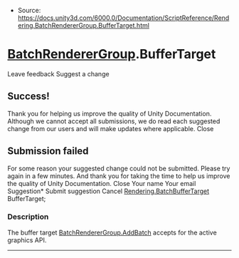 * Source: https://docs.unity3d.com/6000.0/Documentation/ScriptReference/Rendering.BatchRendererGroup.BufferTarget.html

#  [BatchRendererGroup](https://docs.unity3d.com/6000.0/Documentation/ScriptReference/Rendering.BatchRendererGroup.html).BufferTarget
Leave feedback
Suggest a change
## Success!
Thank you for helping us improve the quality of Unity Documentation. Although we cannot accept all submissions, we do read each suggested change from our users and will make updates where applicable.
Close
## Submission failed
For some reason your suggested change could not be submitted. Please <a>try again</a> in a few minutes. And thank you for taking the time to help us improve the quality of Unity Documentation.
Close
Your name Your email Suggestion* Submit suggestion
Cancel
[Rendering.BatchBufferTarget](https://docs.unity3d.com/6000.0/Documentation/ScriptReference/Rendering.BatchBufferTarget.html) BufferTarget; 
### Description
The buffer target [BatchRendererGroup.AddBatch](https://docs.unity3d.com/6000.0/Documentation/ScriptReference/Rendering.BatchRendererGroup.AddBatch.html) accepts for the active graphics API.
* * *
